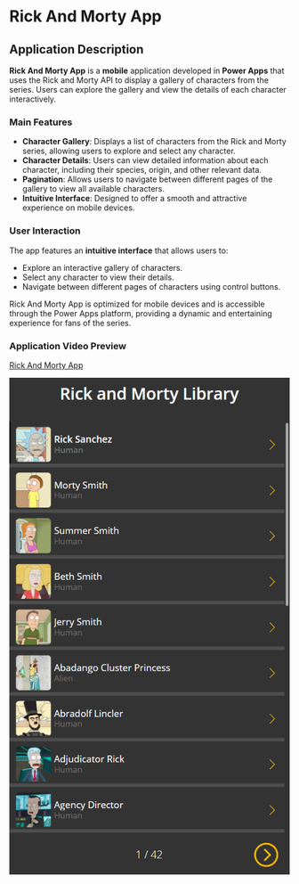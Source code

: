 # Rick And Morty App

## Application Description

**Rick And Morty App** is a **mobile** application developed in **Power Apps** that uses the Rick and Morty API to display a gallery of characters from the series. Users can explore the gallery and view the details of each character interactively.

### Main Features
- **Character Gallery**: Displays a list of characters from the Rick and Morty series, allowing users to explore and select any character.
- **Character Details**: Users can view detailed information about each character, including their species, origin, and other relevant data.
- **Pagination**: Allows users to navigate between different pages of the gallery to view all available characters.
- **Intuitive Interface**: Designed to offer a smooth and attractive experience on mobile devices.

### User Interaction
The app features an **intuitive interface** that allows users to:
- Explore an interactive gallery of characters.
- Select any character to view their details.
- Navigate between different pages of characters using control buttons.

Rick And Morty App is optimized for mobile devices and is accessible through the Power Apps platform, providing a dynamic and entertaining experience for fans of the series.


### Application Video Preview

[Rick And Morty App](https://youtube.com/shorts/cpQkob01r3k)

[![Rick And Morty App](/RickAndMortyImage.png)](https://youtube.com/shorts/cpQkob01r3k)